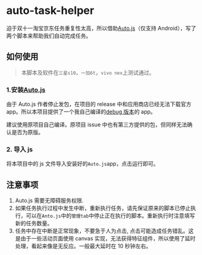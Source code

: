# auto-task-helper

迫于双十一淘宝京东任务重复性太高，所以借助[Auto.js](https://github.com/hyb1996/Auto.js)（仅支持 Android），写了两个脚本来帮助我们自动完成任务。

## 如何使用

> 本脚本及软件在`三星s10`，`一加6t`，`vivo nex`上测试通过。

### 1.安装[Auto.js](https://github.com/hyb1996/Auto.js)

由于 Auto.js 作者停止发包，在项目的 release 中和应用商店已经无法下载官方 app。所以本项目提供了一个我自己编译的[debug 版本](./auto-debug.apk)的 app。

建议使用原项目自己编译。原项目 issue 中也有第三方提供的包，但同样无法确认是否为原版。

### 2. 导入 js

将本项目中的 js 文件导入安装好的`Auto.js`app，点击运行即可。

## 注意事项

1. Auto.js 需要无障碍服务权限.
2. 如果任务执行过程中发生中断，重新执行任务，请先保证原来的脚本已停止执行，可以在`Anto.js`中的`管理tab`中停止正在执行的脚本。重新执行时注意填写新的任务数量。
3. 任务中存在中断是正常现象，不要急于人为点击, 点击可能造成任务错乱。这是由于一些活动页面使用 canvas 实现，无法获得特征组件，所以使用了延时处理，看起来像是无反应。一般最大延时在 10 秒钟左右。
